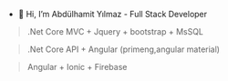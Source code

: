 - 👋 Hi, I’m Abdülhamit Yılmaz - Full Stack Developer

> .Net Core MVC + Jquery + bootstrap + MsSQL

> .Net Core API + Angular (primeng,angular material)

> Angular + Ionic + Firebase  
